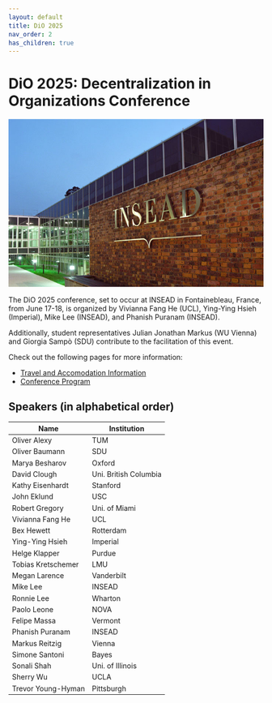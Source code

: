 ```yaml
---
layout: default
title: DiO 2025
nav_order: 2
has_children: true
---
```



# DiO 2025: Decentralization in Organizations Conference

![DiO 2025](dio_2025_photos/dio_2025_2.jpg)

The DiO 2025 conference, set to occur at INSEAD in Fontainebleau, France, from June 17-18, is organized by Vivianna Fang He (UCL), Ying-Ying Hsieh (Imperial), Mike Lee (INSEAD), and Phanish Puranam (INSEAD).

Additionally, student representatives Julian Jonathan Markus (WU Vienna) and Giorgia Sampò (SDU) contribute to the facilitation of this event.

Check out the following pages for more information:

- [Travel and Accomodation Information](https://dio-community.org/dio_2025/dio_2025_travel.html)
- [Conference Program](https://dio-community.org/dio_2025/dio_2025_program.html)

## Speakers (in alphabetical order)

| Name                    | Institution           |
| ----------------------  | --------------------- |
| Oliver Alexy            | TUM                   |
| Oliver Baumann          | SDU                   |
| Marya Besharov          | Oxford                |
| David Clough            | Uni. British Columbia |
| Kathy Eisenhardt        | Stanford              |
| John Eklund             | USC                   | 
| Robert Gregory          | Uni. of Miami         |
| Vivianna Fang He        | UCL                   |
| Bex Hewett              | Rotterdam             |
| Ying-Ying Hsieh         | Imperial              |
| Helge Klapper           | Purdue                |
| Tobias Kretschemer      | LMU                   |
| Megan Larence           | Vanderbilt            |
| Mike Lee                | INSEAD                |
| Ronnie Lee              | Wharton               |
| Paolo Leone             | NOVA                  |
| Felipe Massa            | Vermont               |
| Phanish Puranam         | INSEAD                |
| Markus Reitzig          | Vienna                |
| Simone Santoni          | Bayes                 |
| Sonali Shah             | Uni. of Illinois      |
| Sherry Wu               | UCLA                  |
| Trevor Young-Hyman      | Pittsburgh            |
